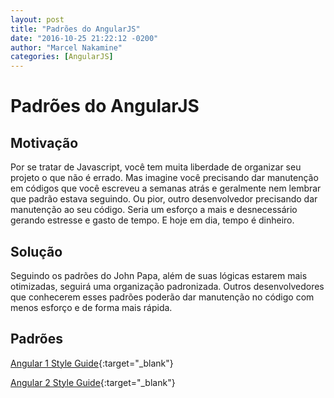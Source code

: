 ```yaml
---
layout: post
title: "Padrões do AngularJS"
date: "2016-10-25 21:22:12 -0200"
author: "Marcel Nakamine"
categories: [AngularJS]
---
```


# Padrões do AngularJS
## Motivação
Por se tratar de Javascript, você tem muita liberdade de organizar seu projeto o que não é errado.
Mas imagine você precisando dar manutenção em códigos que você escreveu a semanas atrás e geralmente nem lembrar que padrão estava seguindo. Ou pior, outro desenvolvedor precisando dar manutenção ao seu código. Seria um esforço a mais e desnecessário gerando estresse e gasto de tempo. E hoje em dia, tempo é dinheiro.

## Solução
Seguindo os padrões do John Papa, além de suas lógicas estarem mais otimizadas, seguirá uma organização padronizada. Outros desenvolvedores que conhecerem esses padrões poderão dar manutenção no código com menos esforço e de forma mais rápida.

## Padrões
[Angular 1 Style Guide](https://github.com/johnpapa/angular-styleguide/tree/master/a1/README.md){:target="_blank"}

[Angular 2 Style Guide](https://github.com/johnpapa/angular-styleguide/tree/master/a2/README.md){:target="_blank"}
